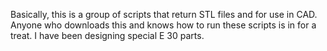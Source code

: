 Basically, this is a group of scripts that return STL files and for use in CAD. Anyone who downloads this and knows how to run these scripts is in for a treat. I have been designing special E 30 parts.

